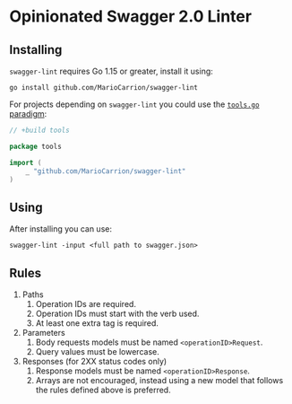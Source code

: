 # Opinionated Swagger 2.0 Linter

## Installing

`swagger-lint` requires Go 1.15 or greater, install it using:

```
go install github.com/MarioCarrion/swagger-lint
```

For projects depending on `swagger-lint` you could use the [`tools.go` paradigm](https://github.com/go-modules-by-example/index/blob/master/010_tools/README.md):

```go
// +build tools

package tools

import (
	_ "github.com/MarioCarrion/swagger-lint"
)
```

## Using

After installing you can use:

```
swagger-lint -input <full path to swagger.json>
```

## Rules

1. Paths
    1. Operation IDs are required.
    1. Operation IDs must start with the verb used.
    1. At least one extra tag is required.
1. Parameters
    1. Body requests models must be named `<operationID>Request`.
    1. Query values must be lowercase.
1. Responses (for 2XX status codes only)
    1. Response models must be named `<operationID>Response`.
    1. Arrays are not encouraged, instead using a new model that follows the rules defined above is preferred.
